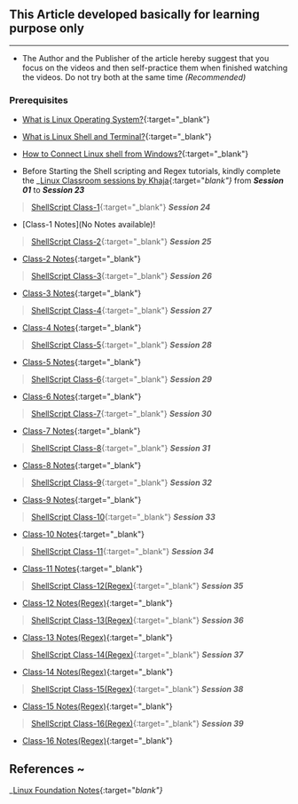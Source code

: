 
## This Article developed basically for learning purpose only
--------------------------------------------------------------

* The Author and the Publisher of the article hereby suggest that you focus on the videos and then self-practice them when finished watching the videos. Do not try both at the same time *(Recommended)*

### Prerequisites

* [What is Linux Operating System?](https://www.youtube.com/watch?v=7rfbFpV-r6k){:target="_blank"}

* [What is Linux Shell and Terminal?](https://www.youtube.com/watch?v=yxmCgvpfz3Q){:target="_blank"}

* [How to Connect Linux shell from Windows?](https://www.youtube.com/watch?v=0lU_lH57T1s){:target="_blank"}
  

* Before Starting the Shell scripting and Regex tutorials, kindly complete the _[Linux Classroom sessions by Khaja](https://www.youtube.com/watch?v=1oMBgXsMtCk&list=PLuVH8Jaq3mLtx82QrxoUre38AqJQwQ3bs&pp=iAQB){:target="_blank"}_ from _**Session 01**_ to _**Session 23**_


> [ShellScript Class-1](https://www.youtube.com/watch?v=3U7zH27lQ5s){:target="_blank"} _**Session 24**_

* [Class-1 Notes](No Notes available)!

> [ShellScript Class-2](https://www.youtube.com/watch?v=uSfbVmvhzcQ){:target="_blank"} _**Session 25**_

* [Class-2 Notes](https://directdevops.blog/2020/08/25/linux-classroom-series-25-aug-2020/){:target="_blank"}

> [ShellScript Class-3](https://www.youtube.com/watch?v=u7ygLBX0olc){:target="_blank"} _**Session 26**_

* [Class-3 Notes](https://directdevops.blog/2020/08/27/linux-classroom-series-26-aug-2020/){:target="_blank"}

> [ShellScript Class-4](https://www.youtube.com/watch?v=RQ1ut1myiKs){:target="_blank"} _**Session 27**_

* [Class-4 Notes](https://directdevops.blog/2020/08/29/linux-classroom-series-28-aug-2020//){:target="_blank"}

> [ShellScript Class-5](https://www.youtube.com/watch?v=pI1e7ywGnPo){:target="_blank"} _**Session 28**_

* [Class-5 Notes](https://directdevops.blog/2020/08/31/linux-classroom-series-31-aug-2020/){:target="_blank"}

> [ShellScript Class-6](https://www.youtube.com/watch?v=LhBK_WD12VY){:target="_blank"} _**Session 29**_

* [Class-6 Notes](https://directdevops.blog/2020/09/01/linux-classroom-series-01-sept-2020/){:target="_blank"}

> [ShellScript Class-7](https://www.youtube.com/watch?v=Z3IkX_IoNe0){:target="_blank"} _**Session 30**_

* [Class-7 Notes](https://directdevops.blog/2020/09/02/linux-classroom-series-02-sept-2020/){:target="_blank"}
  
> [ShellScript Class-8](https://www.youtube.com/watch?v=_QO8_A4pAdw){:target="_blank"} _**Session 31**_

* [Class-8 Notes](https://directdevops.blog/2020/09/03/linux-classroom-series-03-sept-2020/){:target="_blank"}

> [ShellScript Class-9](https://www.youtube.com/watch?v=yJQarogBKCE){:target="_blank"} _**Session 32**_

* [Class-9 Notes](https://directdevops.blog/2020/09/04/linux-classroom-series-04-sept-2020/){:target="_blank"}

> [ShellScript Class-10](https://www.youtube.com/watch?v=Fehii6X0S2U){:target="_blank"} _**Session 33**_

* [Class-10 Notes](https://directdevops.blog/2020/09/07/linux-classroom-series-07-sept-2020/){:target="_blank"}

> [ShellScript Class-11](https://www.youtube.com/watch?v=EUE-m94O3x0){:target="_blank"} _**Session 34**_

* [Class-11 Notes](https://directdevops.blog/2020/09/08/linux-classroom-series-08-sept-2020/){:target="_blank"}

> [ShellScript Class-12(Regex)](https://www.youtube.com/watch?v=ThjHS1xT-GM){:target="_blank"} _**Session 35**_

* [Class-12 Notes(Regex)](https://directdevops.blog/2020/09/12/linux-classroom-series-11-sept-2020/){:target="_blank"}

> [ShellScript Class-13(Regex)](https://www.youtube.com/watch?v=F7XsKB3c7JA&list=PLuVH8Jaq3mLtx82QrxoUre38AqJQwQ3bs&index=37){:target="_blank"} _**Session 36**_

* [Class-13 Notes(Regex)](https://directdevops.blog/2020/09/14/linux-classroom-series-14-sept-2020/){:target="_blank"}

> [ShellScript Class-14(Regex)](https://www.youtube.com/watch?v=jd1xZhFZB0E){:target="_blank"} _**Session 37**_

* [Class-14 Notes(Regex)](https://directdevops.blog/2020/09/16/linux-classroom-series-16-sept-2020/){:target="_blank"}

> [ShellScript Class-15(Regex)](https://www.youtube.com/watch?v=7xVpZteYPVI&list=PLuVH8Jaq3mLtx82QrxoUre38AqJQwQ3bs&index=39){:target="_blank"} _**Session 38**_

* [Class-15 Notes(Regex)](https://directdevops.blog/2020/09/17/linux-classroom-series-17-sept-2020/){:target="_blank"}

> [ShellScript Class-16(Regex)](https://www.youtube.com/watch?v=PcRNWYEEE5c&list=PLuVH8Jaq3mLtx82QrxoUre38AqJQwQ3bs&index=40){:target="_blank"} _**Session 39**_

* [Class-16 Notes(Regex)](https://directdevops.blog/2020/09/19/linux-classroom-series-19-sept-2020/){:target="_blank"}


## References ~

_[Linux Foundation Notes](https://directdevops.blog/foundation-series/linux-foundation-series/){:target="_blank"}_